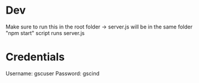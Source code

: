 # Dev 
Make sure to run this in the root folder -> server.js will be in the same folder
"npm start" script runs server.js

# Credentials
Username: gscuser
Password: gscind